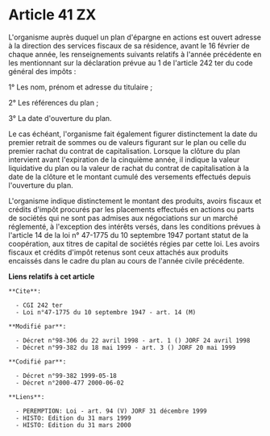 # Article 41 ZX

L'organisme auprès duquel un plan d'épargne en actions est ouvert adresse à la direction des services fiscaux de sa
résidence, avant le 16 février de chaque année, les renseignements suivants relatifs à l'année précédente en les mentionnant
sur la déclaration prévue au 1 de l'article 242 ter du code général des impôts :

1° Les nom, prénom et adresse du titulaire ;

2° Les références du plan ;

3° La date d'ouverture du plan.

Le cas échéant, l'organisme fait également figurer distinctement la date du premier retrait de sommes ou de valeurs figurant
sur le plan ou celle du premier rachat du contrat de capitalisation. Lorsque la clôture du plan intervient avant l'expiration
de la cinquième année, il indique la valeur liquidative du plan ou la valeur de rachat du contrat de capitalisation à la date
de la clôture et le montant cumulé des versements effectués depuis l'ouverture du plan.

L'organisme indique distinctement le montant des produits, avoirs fiscaux et crédits d'impôt procurés par les placements
effectués en actions ou parts de sociétés qui ne sont pas admises aux négociations sur un marché réglementé, à l'exception
des intérêts versés, dans les conditions prévues à l'article 14 de la loi n° 47-1775 du 10 septembre 1947 portant statut de
la coopération, aux titres de capital de sociétés régies par cette loi. Les avoirs fiscaux et crédits d'impôt retenus sont
ceux attachés aux produits encaissés dans le cadre du plan au cours de l'année civile précédente.

**Liens relatifs à cet article**

	**Cite**:

	  - CGI 242 ter
	  - Loi n°47-1775 du 10 septembre 1947 - art. 14 (M)

	**Modifié par**:

	  - Décret n°98-306 du 22 avril 1998 - art. 1 () JORF 24 avril 1998
	  - Décret n°99-382 du 18 mai 1999 - art. 3 () JORF 20 mai 1999

	**Codifié par**:

	  - Décret n°99-382 1999-05-18
	  - Décret n°2000-477 2000-06-02

	**Liens**:

	  - PEREMPTION: Loi - art. 94 (V) JORF 31 décembre 1999
	  - HISTO: Edition du 31 mars 1999
	  - HISTO: Edition du 31 mars 2000
